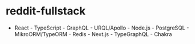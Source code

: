 # reddit-fullstack
- React - TypeScript - GraphQL - URQL/Apollo - Node.js - PostgreSQL - MikroORM/TypeORM - Redis - Next.js - TypeGraphQL - Chakra
